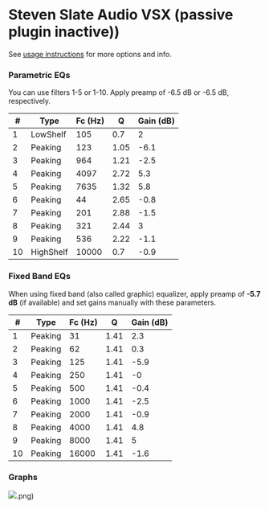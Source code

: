 # Steven Slate Audio VSX (passive plugin inactive))
See [usage instructions](https://github.com/jaakkopasanen/AutoEq#usage) for more options and info.

### Parametric EQs
You can use filters 1-5 or 1-10. Apply preamp of -6.5 dB or -6.5 dB, respectively.

|   # | Type      |   Fc (Hz) |    Q |   Gain (dB) |
|-----|-----------|-----------|------|-------------|
|   1 | LowShelf  |       105 | 0.7  |         2   |
|   2 | Peaking   |       123 | 1.05 |        -6.1 |
|   3 | Peaking   |       964 | 1.21 |        -2.5 |
|   4 | Peaking   |      4097 | 2.72 |         5.3 |
|   5 | Peaking   |      7635 | 1.32 |         5.8 |
|   6 | Peaking   |        44 | 2.65 |        -0.8 |
|   7 | Peaking   |       201 | 2.88 |        -1.5 |
|   8 | Peaking   |       321 | 2.44 |         3   |
|   9 | Peaking   |       536 | 2.22 |        -1.1 |
|  10 | HighShelf |     10000 | 0.7  |        -0.9 |

### Fixed Band EQs
When using fixed band (also called graphic) equalizer, apply preamp of **-5.7 dB** (if available) and set gains manually with these parameters.

|   # | Type    |   Fc (Hz) |    Q |   Gain (dB) |
|-----|---------|-----------|------|-------------|
|   1 | Peaking |        31 | 1.41 |         2.3 |
|   2 | Peaking |        62 | 1.41 |         0.3 |
|   3 | Peaking |       125 | 1.41 |        -5.9 |
|   4 | Peaking |       250 | 1.41 |        -0   |
|   5 | Peaking |       500 | 1.41 |        -0.4 |
|   6 | Peaking |      1000 | 1.41 |        -2.5 |
|   7 | Peaking |      2000 | 1.41 |        -0.9 |
|   8 | Peaking |      4000 | 1.41 |         4.8 |
|   9 | Peaking |      8000 | 1.41 |         5   |
|  10 | Peaking |     16000 | 1.41 |        -1.6 |

### Graphs
![](./Steven%20Slate%20Audio%20VSX%20(passive%20plugin%20inactive)).png)
